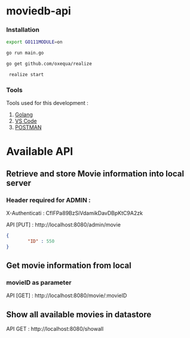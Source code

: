 # moviedb-api

### Installation

```bash
export GO111MODULE=on

go run main.go

go get github.com/oxequa/realize

 realize start
```

### Tools

Tools used for this development :

1. [Golang](https://golang.org/dl/)
2. [VS Code](https://code.visualstudio.com/download)
3. [POSTMAN](https://www.getpostman.com/)

# Available API
## Retrieve and store Movie information into local server
### Header required for ADMIN :
X-Authenticati : CflFPa89BzSiVdamikDavDBpKtC9A2zk

API [PUT]       : http://localhost:8080/admin/movie 
```json
{
        "ID" : 550
}
```

## Get movie information from local
### movieID as parameter
API [GET]       : http://localhost:8080/movie/:movieID

## Show all available movies in datastore
API GET       : http://localhost:8080/showall

